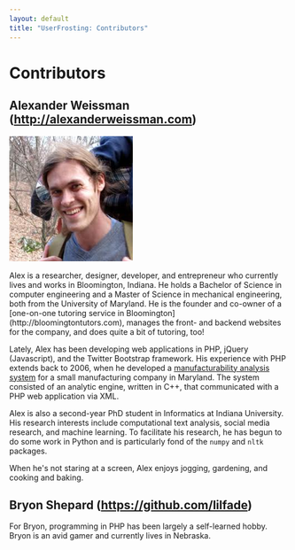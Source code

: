 ```yaml
---
layout: default
title: "UserFrosting: Contributors"
---
```


# Contributors

## Alexander Weissman (http://alexanderweissman.com)

<img class="img-right" src="images/contributor-weissman.jpg">
<p class="lead">Alex is a researcher, designer, developer, and entrepreneur who currently lives and works in Bloomington, Indiana.  He holds a Bachelor of Science in computer engineering and a Master of Science in mechanical engineering, both from the University of Maryland.  He is the founder and co-owner of a [one-on-one tutoring service in Bloomington](http://bloomingtontutors.com), manages the front- and backend websites for the company, and does quite a bit of tutoring, too!</p>

<p class="lead">Lately, Alex has been developing web applications in PHP, jQuery (Javascript), and the Twitter Bootstrap framework.  His experience with PHP extends back to 2006, when he developed a <a href="http://alexanderweissman.com/completed-projects">manufacturability analysis system</a> for a small manufacturing company in Maryland.  The system consisted of an analytic engine, written in C++, that communicated with a PHP web application via XML.</p>

<p class="lead">Alex is also a second-year PhD student in Informatics at Indiana University.  His research interests include computational text analysis, social media research, and machine learning.  To facilitate his research, he has begun to do some work in Python and is particularly fond of the <code>numpy</code> and <code>nltk</code> packages.</p>

<p class="lead">When he's not staring at a screen, Alex enjoys jogging, gardening, and cooking and baking.</p>

## Bryon Shepard (https://github.com/lilfade)

<p class="lead">For Bryon, programming in PHP has been largely a self-learned hobby.  Bryon is an avid gamer and currently lives in Nebraska.</p>